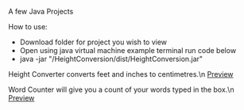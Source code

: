 A few Java Projects

How to use:
- Download folder for project you wish to view
- Open using java virtual machine example terminal run code below
- java -jar "/HeightConversion/dist/HeightConversion.jar"

Height Converter
converts feet and inches to centimetres.\n
[Preview](https://i.imgur.com/kujy26t.png)

Word Counter
will give you a count of your words typed in the box.\n
[Preview](https://i.imgur.com/LoveiR5.png)